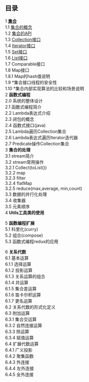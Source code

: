 ## 目录
1 [**集合**](https://github.com/chenwei1905/JavaLearning/blob/master/Collection.md)  
1.1 [集合的概念]()  
1.2 [集合的API]()    
1.3 [Collection接口]()    
1.4 [Iterator接口]()    
1.5 [Set接口]()    
1.6 [List接口]()    
1.7 Comparable接口      
1.8 Map接口      
1.8.1 Map的hash值说明  
1.9 \*集合接口线程的安全性  
1.10 \*集合内部实现算法的比较和场景说明  
2 **函数式编程**   
2.0 系统的整体设计  
2.1 函数式编程简介  
2.2 Lambda表达式介绍  
2.3 闭包的概念  
2.4 函数式接口(java)  
2.5 Lambda遍历Collection集合  
2.6 Lambda表达式遍历Iterator迭代器  
2.7 Predicate操作Collection集合  
3 **集合的处理**  
3.1 stream简介  
3.2 stream常用操作  
3.2.1 Collect(toList())  
3.2.2 map  
3.2.3 filter    
3.2.4 flatMap  
3.2.5 reduce(max,average, min,count)  
3.3 数据的并行化处理  
3.4 收集器  
3.5 元素顺序  
4 **Utils工具类的使用**  
  
5 **函数编程扩展**    
5.1 科里化(curry)  
5.2 组合(compose)  
5.3 函数式编程redux的应用  

6 **关系代数**  
6.1 基本运算  
6.1.1 选择运算  
6.1.2 投影运算  
6.1.3 关系运算的组合  
6.1.4 并运算  
6.1.5 集合差运算  
6.1.6 笛卡尔积运算  
6.1.7 更名运算  
6.2 关系代数的形式化定义  
6.3 附加运算  
6.3.1 集合交运算  
6.3.2 自然连接运算  
6.3.3 除运算  
6.3.4 赋值运算  
6.4 扩展代数运算  
6.4.1 广义投影  
6.4.2 聚集函数  
6.4.3 外连接  
6.4.4 左外连接  
6.4.5 全外连接  




